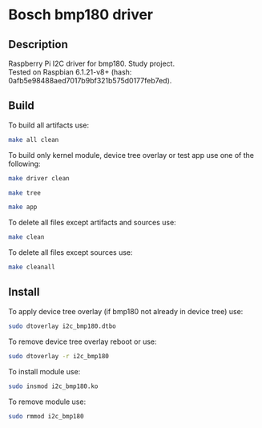 # Bosch bmp180 driver
## Description
Raspberry Pi I2C driver for bmp180. Study project.  
Tested on Raspbian 6.1.21-v8+ (hash: 0afb5e98488aed7017b9bf321b575d0177feb7ed).


## Build
To build all artifacts use:
```sh
make all clean
```

To build only kernel module, device tree overlay or test app use one of the following:
```sh
make driver clean
```
```sh
make tree
```
```sh
make app
```

To delete all files except artifacts and sources use:
```sh
make clean
```

To delete all files except sources use:
```sh
make cleanall
```

## Install
To apply device tree overlay (if bmp180 not already in device tree) use:
```sh
sudo dtoverlay i2c_bmp180.dtbo
```

To remove device tree overlay reboot or use:
```sh
sudo dtoverlay -r i2c_bmp180
```

To install module use:
```sh
sudo insmod i2c_bmp180.ko
```

To remove module use:
```sh
sudo rmmod i2c_bmp180
```

